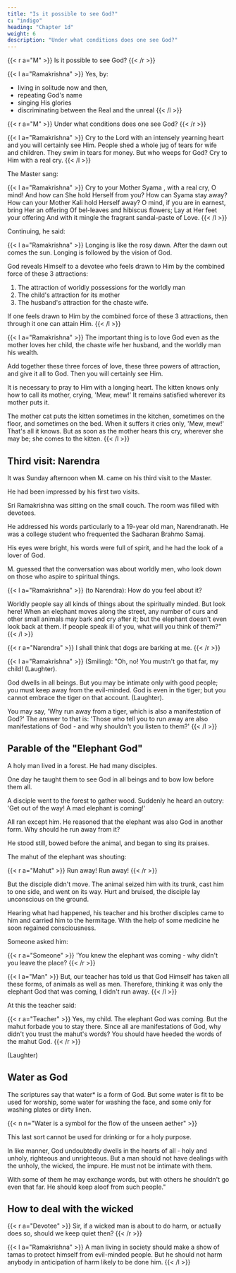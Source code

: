 ```yaml
---
title: "Is it possible to see God?"
c: "indigo"
heading: "Chapter 1d"
weight: 6
description: "Under what conditions does one see God?"
---
```




{{< r a="M" >}}
Is it possible to see God?
{{< /r >}}


{{< l a="Ramakrishna" >}}
Yes, by:
- living in solitude now and then,
- repeating God's name
- singing His glories
- discriminating between the Real and the unreal
{{< /l >}}


{{< r a="M" >}}
Under what conditions does one see God?
{{< /r >}}


{{< l a="Ramakrishna" >}}
Cry to the Lord with an intensely yearning heart and you will certainly see Him. People shed a whole jug of tears for wife and children. They swim in tears for
money. But who weeps for God? Cry to Him with a real cry.
{{< /l >}}


The Master sang:

{{< l a="Ramakrishna" >}}
Cry to your Mother Syama , with a real cry, O mind!
And how can She hold Herself from you?
How can Syama stay away?
How can your Mother Kali hold Herself away?
O mind, if you are in earnest, bring Her an offering
Of bel-leaves and hibiscus flowers;
Lay at Her feet your offering
And with it mingle the fragrant sandal-paste of Love.
{{< /l >}}


Continuing, he said:

{{< l a="Ramakrishna" >}}
Longing is like the rosy dawn. After the dawn out comes the sun. Longing is followed by the vision of God.

God reveals Himself to a devotee who feels drawn to Him by the combined force of these 3 attractions:

1. The attraction of worldly possessions for the worldly man
2. The child's attraction for its mother
3. The husband's attraction for the chaste wife. 

If one feels drawn to Him by the combined force of these 3 attractions, then through it one can attain Him.
{{< /l >}}

{{< l a="Ramakrishna" >}}
The important thing is to love God even as the mother loves her child, the chaste wife her husband, and the worldly man his wealth. 

Add together these three forces of love, these three powers of attraction, and give it all to God. Then you will certainly see Him.

It is necessary to pray to Him with a longing heart. The kitten knows only how to call its mother, crying, 'Mew, mew!' It remains satisfied wherever its mother puts it.

The mother cat puts the kitten sometimes in the kitchen, sometimes on the floor, and sometimes on the bed. When it suffers it cries only, 'Mew, mew!' That's all it knows. But as soon as the mother hears this cry, wherever she may be; she comes to the kitten.
{{< /l >}}



## Third visit: Narendra

It was Sunday afternoon when M. came on his third visit to the Master. 

He had been impressed by his first two visits.

<!--  He had been thinking
of the Master constantly, and of the utterly simple way he explained the deep truths of
the spiritual life. Never before had he met such a man. -->


Sri Ramakrishna was sitting on the small couch. The room was filled with devotees.

<!-- ,3
who had taken advantage of the holiday to come to see the Master.  -->

<!-- M. had not yet become acquainted with any of them. So he sat in a corner.  -->

He addressed his words particularly to a 19-year old man, Narendranath. He was a college student who frequented the Sadharan Brahmo Samaj. 

His eyes were bright, his words were full of spirit, and he had the look of a lover of God.

<!-- How the spiritually minded should look upon the worldly -->

M. guessed that the conversation was about worldly men, who look down on those who aspire to spiritual things. 

<!-- The Master was talking about the great number of such people
in the world, and about how to deal with them.  -->


{{< l a="Ramakrishna" >}}
(to Narendra): How do you feel about it? 

Worldly people say all kinds of things about the spiritually minded. But look here! When an elephant moves along the street,
any number of curs and other small animals may bark and cry after it; but the elephant doesn't even look back at them. If people speak ill of you, what will you think of them?" 
{{< /l >}}


{{< r a="Narendra" >}}
I shall think that dogs are barking at me.
{{< /r >}}


{{< l a="Ramakrishna" >}}
(Smiling): "Oh, no! You mustn't go that far, my child! (Laughter). 

God dwells in all beings. But you may be intimate only with good people; you must keep away from
the evil-minded. God is even in the tiger; but you cannot embrace the tiger on that account. (Laughter). 

You may say, 'Why run away from a tiger, which is also a
manifestation of God?' The answer to that is: 'Those who tell you to run away are also
manifestations of God - and why shouldn't you listen to them?'
{{< /l >}}



## Parable of the "Elephant God"

A holy man lived in a forest. He had many disciples.

One day he taught them to see God in all beings and to bow low before them all. 

A disciple went to the forest to gather wood. Suddenly he heard an outcry: 'Get out of the way! A mad elephant is coming!' 

All ran except him. He reasoned that the elephant was also God in another form. Why should he run away from it? 

He stood still, bowed before the animal, and began to sing its praises. 

The mahut of the elephant was shouting: 

{{< r a="Mahut" >}}
Run away! Run away!
{{< /r >}}


But the disciple didn't move. The animal seized him with its trunk, cast him to one side, and went on its way. Hurt and bruised, the disciple lay unconscious on the ground. 

Hearing what had happened, his teacher and his brother disciples came to him and carried him to the hermitage. With the help of some medicine he soon regained consciousness. 

Someone asked him:

{{< r a="Someone" >}}
'You knew the elephant was coming - why didn't you leave the place?
{{< /r >}}

{{< l a="Man" >}}
But, our teacher has told us that God Himself has taken all these forms, of animals as well as men. Therefore, thinking it was only the elephant God that was coming, I didn't run away.
{{< /l >}}

At this the teacher said:

{{< r a="Teacher" >}}
Yes, my child. The elephant God was coming. But the mahut forbade you to stay there. Since all are manifestations of God, why didn't you trust the mahut's words? You should have heeded the words of the mahut God.
{{< /r >}}

(Laughter)



## Water as God

The scriptures say that water* is a form of God. But some water is fit to be used for worship, some water for washing the face, and some only for washing plates or dirty linen. 

{{< n n="Water is a symbol for the flow of the unseen aether" >}}


This last sort cannot be used for drinking or for a holy purpose. 

In like manner, God undoubtedly dwells in the hearts of all - holy and unholy, righteous and unrighteous. But a man should not have dealings with the unholy, the wicked, the impure. He must not be intimate with them.

With some of them he may exchange words, but with others he shouldn't go even that far. He should keep aloof from such people."


## How to deal with the wicked


{{< r a="Devotee" >}}
Sir, if a wicked man is about to do harm, or actually does so, should we keep quiet then?
{{< /r >}}

{{< l a="Ramakrishna" >}}
A man living in society should make a show of tamas to protect himself from evil-minded people. But he should not harm anybody in anticipation of harm likely to be
done him.
{{< /l >}}

